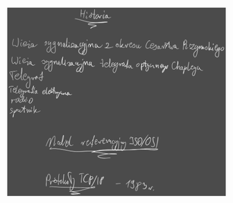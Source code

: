 ![](Notatki/Semestr%205/Technologie%20sieciowe/Wykłady/Wykład%201/Drawing%202024-10-09%2009.27.18.excalidraw.svg)